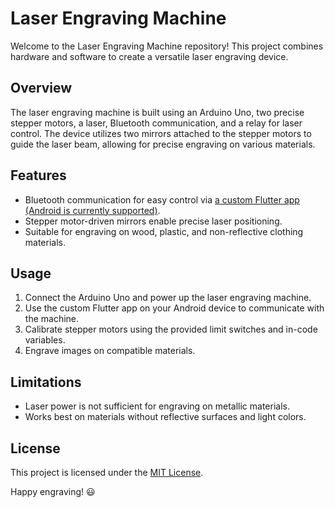 # Laser Engraving Machine

Welcome to the Laser Engraving Machine repository! This project combines hardware and software to create a versatile laser engraving device.

## Overview

The laser engraving machine is built using an Arduino Uno, two precise stepper motors, a laser, Bluetooth communication, and a relay for laser control. The device utilizes two mirrors attached to the stepper motors to guide the laser beam, allowing for precise engraving on various materials.

## Features

- Bluetooth communication for easy control via [a custom Flutter app (Android is currently supported)](https://github.com/amir-msh/laser_engraving_client).
- Stepper motor-driven mirrors enable precise laser positioning.
- Suitable for engraving on wood, plastic, and non-reflective clothing materials.

## Usage

1. Connect the Arduino Uno and power up the laser engraving machine.
2. Use the custom Flutter app on your Android device to communicate with the machine.
3. Calibrate stepper motors using the provided limit switches and in-code variables.
4. Engrave images on compatible materials.

## Limitations

- Laser power is not sufficient for engraving on metallic materials.
- Works best on materials without reflective surfaces and light colors.

## License

This project is licensed under the [MIT License](LICENSE).

Happy engraving! 😃
